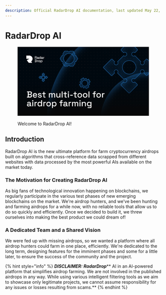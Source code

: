 ```yaml
---
description: Official RadarDrop AI documentation, last updated May 22, 2024
---
```


# RadarDrop AI

<figure><img src=".gitbook/assets/OG.jpg" alt=""><figcaption><p>Welcome to RadarDrop AI!</p></figcaption></figure>

## Introduction

RadarDrop AI is the new ultimate platform for farm cryptocurrency airdrops built on algorithms that cross-reference data scrapped from different websites with data processed by the most powerful AIs available on the market today.

### The Motivation for Creating RadarDrop AI

As big fans of technological innovation happening on blockchains, we regularly participate in the various test phases of new emerging blockchains on the market. We're airdrop hunters, and we've been hunting and farming airdrops for a while now, with no reliable tools that allow us to do so quickly and efficiently. Once we decided to build it, we threw ourselves into making the best product we could dream of!

### A Dedicated Team and a Shared Vision

We were fed up with missing airdrops, so we wanted a platform where all airdrop hunters could farm in one place, efficiently. We're dedicated to the long term, designing features for the imminent phases and some for a little later, to ensure the success of the community and the project.

{% hint style="info" %}
_**DISCLAIMER: RadarDrop**_** AI in an AI-powered platform that simplifies airdrop farming. We are not involved in the published airdrops in any way. While using various intelligent filtering tools as we aim to showcase only legitimate projects, we cannot assume responsibility for any issues or losses resulting from scams.**
{% endhint %}
